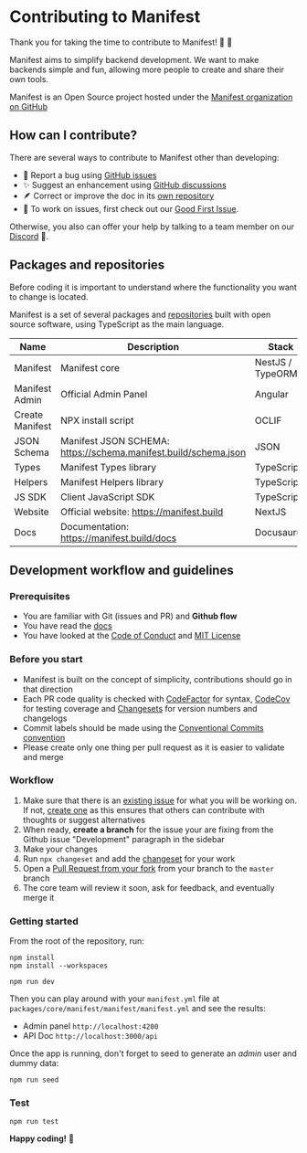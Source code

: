 # Contributing to Manifest

Thank you for taking the time to contribute to Manifest! 🫶 🎉

Manifest aims to simplify backend development. We want to make backends simple and fun, allowing more people to create and share their own tools.

Manifest is an Open Source project hosted under the [Manifest organization on GitHub](https://github.com/mnfst)

## How can I contribute?

There are several ways to contribute to Manifest other than developing:

- 🐛 Report a bug using [GitHub issues](https://github.com/mnfst/manifest/issues/new?assignees=SebConejo&labels=bug&projects=&template=%F0%9F%90%9B-bug-report.md&title=)
- ✨ Suggest an enhancement using [GitHub discussions](https://github.com/mnfst/manifest/discussions/new?category=feature-request)
- 🪶 Correct or improve the doc in its [own repository](https://github.com/mnfst/docs/issues/new)
- 🔧 To work on issues, first check out our [Good First Issue](https://github.com/mnfst/manifest/labels/good%20first%20issue).

Otherwise, you also can offer your help by talking to a team member on our [Discord](https://discord.com/invite/FepAked3W7) 🤗.

## Packages and repositories

Before coding it is important to understand where the functionality you want to change is located.

Manifest is a set of several packages and [repositories](https://github.com/orgs/mnfst/repositories) built with open source software, using TypeScript as the main language.

| Name            | Description                                                     | Stack            | Repo                                          | Package                                                          |
| --------------- | --------------------------------------------------------------- | ---------------- | --------------------------------------------- | ---------------------------------------------------------------- |
| Manifest        | Manifest core                                                   | NestJS / TypeORM | [manifest](https://github.com/mnfst/manifest) | [manifest](https://www.npmjs.com/package/manifest)               |
| Manifest Admin  | Official Admin Panel                                            | Angular          | [manifest](https://github.com/mnfst/manifest) | -                                                                |
| Create Manifest | NPX install script                                              | OCLIF            | [manifest](https://github.com/mnfst/manifest) | [create-manifest](https://www.npmjs.com/package/create-manifest) |
| JSON Schema     | Manifest JSON SCHEMA: https://schema.manifest.build/schema.json | JSON             | [manifest](https://github.com/mnfst/manifest) | -                                                                |
| Types           | Manifest Types library                                          | TypeScript       | [manifest](https://github.com/mnfst/manifest) | -                                                                |
| Helpers         | Manifest Helpers library                                        | TypeScript       | [manifest](https://github.com/mnfst/manifest) | -                                                                |
| JS SDK          | Client JavaScript SDK                                           | TypeScript       | [manifest](https://github.com/mnfst/manifest) | [@mnfst/sdk](https://www.npmjs.com/package/@mnfst/sdk)           |
| Website         | Official website: https://manifest.build                        | NextJS           | [website](https://github.com/mnfst/website)   | -                                                                |
| Docs            | Documentation: https://manifest.build/docs                      | Docusaurus       | [docs](https://github.com/mnfst/docs)         | -                                                                |

## Development workflow and guidelines

### Prerequisites

- You are familiar with Git (issues and PR) and **Github flow**
- You have read the [docs](https://manifest.build/docs)
- You have looked at the [Code of Conduct](https://github.com/mnfst/manifest/blob/master/CODE_OF_CONDUCT.md) and [MIT License](https://github.com/mnfst/manifest/blob/master/LICENSE)

### Before you start

- Manifest is built on the concept of simplicity, contributions should go in that direction
- Each PR code quality is checked with [CodeFactor](https://www.codefactor.io/) for syntax, [CodeCov](https://codecov.com/) for testing coverage and [Changesets](https://github.com/changesets/changesets) for version numbers and changelogs
- Commit labels should be made using the [Conventional Commits convention](https://www.conventionalcommits.org/en/v1.0.0/)
- Please create only one thing per pull request as it is easier to validate and merge

### Workflow

1. Make sure that there is an [existing issue](https://github.com/mnfst/manifest/issues) for what you will be working on. If not, [create one](https://github.com/mnfst/manifest/issues/new) as this ensures that others can contribute with thoughts or suggest alternatives
2. When ready, **create a branch** for the issue your are fixing from the Github issue "Development" paragraph in the sidebar
3. Make your changes
4. Run `npx changeset` and add the [changeset](https://github.com/changesets/changesets) for your work
5. Open a [Pull Request from your fork](https://docs.github.com/en/pull-requests/collaborating-with-pull-requests/proposing-changes-to-your-work-with-pull-requests/creating-a-pull-request-from-a-fork) from your branch to the `master` branch
6. The core team will review it soon, ask for feedback, and eventually merge it

### Getting started

From the root of the repository, run:

```
npm install
npm install --workspaces

npm run dev
```

Then you can play around with your `manifest.yml` file at `packages/core/manifest/manifest/manifest.yml` and see the results:

- Admin panel `http://localhost:4200`
- API Doc `http://localhost:3000/api`

Once the app is running, don't forget to seed to generate an _admin_ user and dummy data:

```
npm run seed
```

### Test

```
npm run test
```

**Happy coding!** 🤗
